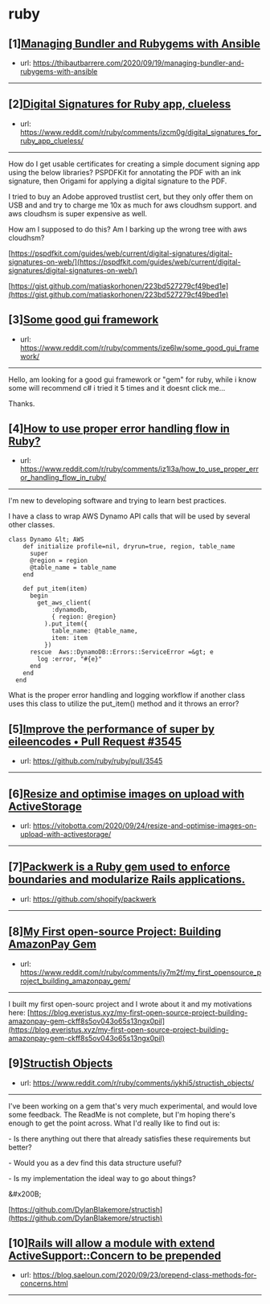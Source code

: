 # ruby
## [1][Managing Bundler and Rubygems with Ansible](https://www.reddit.com/r/ruby/comments/izgtki/managing_bundler_and_rubygems_with_ansible/)
- url: https://thibautbarrere.com/2020/09/19/managing-bundler-and-rubygems-with-ansible
---

## [2][Digital Signatures for Ruby app, clueless](https://www.reddit.com/r/ruby/comments/izcm0g/digital_signatures_for_ruby_app_clueless/)
- url: https://www.reddit.com/r/ruby/comments/izcm0g/digital_signatures_for_ruby_app_clueless/
---
How do I get usable certificates for creating a simple document signing app using the below libraries? PSPDFKit for annotating the PDF with an ink signature, then Origami for applying a digital signature to the PDF.

I tried to buy an Adobe approved trustlist cert, but they only offer them on USB and and try to charge me 10x as much for aws cloudhsm support. and aws cloudhsm is super expensive as well.

How am I supposed to do this? Am I barking up the wrong tree with aws cloudhsm?

[https://pspdfkit.com/guides/web/current/digital-signatures/digital-signatures-on-web/](https://pspdfkit.com/guides/web/current/digital-signatures/digital-signatures-on-web/)

[https://gist.github.com/matiaskorhonen/223bd527279cf49bed1e](https://gist.github.com/matiaskorhonen/223bd527279cf49bed1e) 
## [3][Some good gui framework](https://www.reddit.com/r/ruby/comments/ize6lw/some_good_gui_framework/)
- url: https://www.reddit.com/r/ruby/comments/ize6lw/some_good_gui_framework/
---
Hello, am looking for a good gui framework or "gem" for ruby, while i know some will recommend c# i tried it 5 times and it doesnt click me...

Thanks.
## [4][How to use proper error handling flow in Ruby?](https://www.reddit.com/r/ruby/comments/iz1l3a/how_to_use_proper_error_handling_flow_in_ruby/)
- url: https://www.reddit.com/r/ruby/comments/iz1l3a/how_to_use_proper_error_handling_flow_in_ruby/
---
I'm new to developing software and trying to learn best practices.

I have a class to wrap AWS Dynamo API calls that will be used by several other classes.

```
class Dynamo &lt; AWS
    def initialize profile=nil, dryrun=true, region, table_name
      super
      @region = region
      @table_name = table_name
    end

    def put_item(item)
      begin
        get_aws_client(
            :dynamodb,
            { region: @region}
          ).put_item({
            table_name: @table_name,
            item: item
          })
      rescue  Aws::DynamoDB::Errors::ServiceError =&gt; e
        log :error, "#{e}"
      end
    end
  end
```

What is the proper error handling and logging workflow if another class uses this class to utilize the put\_item() method and it throws an error?
## [5][Improve the performance of super by eileencodes • Pull Request #3545](https://www.reddit.com/r/ruby/comments/iyp7rz/improve_the_performance_of_super_by_eileencodes/)
- url: https://github.com/ruby/ruby/pull/3545
---

## [6][Resize and optimise images on upload with ActiveStorage](https://www.reddit.com/r/ruby/comments/iyxsty/resize_and_optimise_images_on_upload_with/)
- url: https://vitobotta.com/2020/09/24/resize-and-optimise-images-on-upload-with-activestorage/
---

## [7][Packwerk is a Ruby gem used to enforce boundaries and modularize Rails applications.](https://www.reddit.com/r/ruby/comments/iyfrz7/packwerk_is_a_ruby_gem_used_to_enforce_boundaries/)
- url: https://github.com/shopify/packwerk
---

## [8][My First open-source Project: Building AmazonPay Gem](https://www.reddit.com/r/ruby/comments/iy7m2f/my_first_opensource_project_building_amazonpay_gem/)
- url: https://www.reddit.com/r/ruby/comments/iy7m2f/my_first_opensource_project_building_amazonpay_gem/
---
I built my first open-sourc project and I wrote about it and my motivations here: [https://blog.everistus.xyz/my-first-open-source-project-building-amazonpay-gem-ckff8s5ov043o65s13ngx0pil](https://blog.everistus.xyz/my-first-open-source-project-building-amazonpay-gem-ckff8s5ov043o65s13ngx0pil)
## [9][Structish Objects](https://www.reddit.com/r/ruby/comments/iykhi5/structish_objects/)
- url: https://www.reddit.com/r/ruby/comments/iykhi5/structish_objects/
---
I've been working on a gem that's very much experimental, and would love some feedback. The ReadMe is not complete, but I'm hoping there's enough to get the point across. What I'd really like to find out is:

\- Is there anything out there that already satisfies these requirements but better?

\- Would you as a dev find this data structure useful?

\- Is my implementation the ideal way to go about things?

&amp;#x200B;

[https://github.com/DylanBlakemore/structish](https://github.com/DylanBlakemore/structish)
## [10][Rails will allow a module with extend ActiveSupport::Concern to be prepended](https://www.reddit.com/r/ruby/comments/iy91jy/rails_will_allow_a_module_with_extend/)
- url: https://blog.saeloun.com/2020/09/23/prepend-class-methods-for-concerns.html
---

